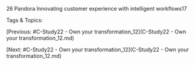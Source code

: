 26
Pandora
Innovating customer 
experience with 
intelligent workflows17

   Tags & Topics:
   

[Previous: #C-Study22 - Own your transformation_12](C-Study22 - Own your transformation_12.md)

[Next: #C-Study22 - Own your transformation_12](C-Study22 - Own your transformation_12.md)